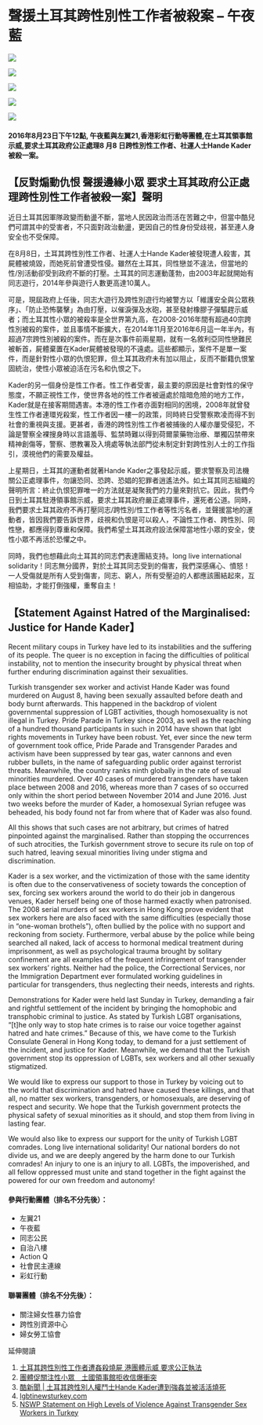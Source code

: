 # 聲援土耳其跨性別性工作者被殺案 – 午夜藍

![](http://www.mnbhk.org/wp-content/uploads/2016/08/土耳其1.jpg)

[![](http://www.mnbhk.org/wp-content/uploads/2016/08/土耳其2-150x150.jpg)](http://www.mnbhk.org/wp-content/uploads/2016/08/土耳其2.jpg)

[![](http://www.mnbhk.org/wp-content/uploads/2016/08/土耳其3-150x150.jpg)](http://www.mnbhk.org/wp-content/uploads/2016/08/土耳其3.jpg)

[![](http://www.mnbhk.org/wp-content/uploads/2016/08/土耳其4-150x150.jpg)](http://www.mnbhk.org/wp-content/uploads/2016/08/土耳其4.jpg)

[![](http://www.mnbhk.org/wp-content/uploads/2016/08/土耳其1-150x150.jpg)](http://www.mnbhk.org/wp-content/uploads/2016/08/土耳其1.jpg)

#### 2016年8月23日下午12點, 午夜藍與左翼21,香港彩虹行動等團體,在土耳其領事館示威,要求土耳其政府公正處理8 月8 日跨性別性工作者、社運人士Hande Kader被殺一案。

## **【反對煽動仇恨 聲援邊緣小眾 要求土耳其政府公正處理跨性別性工作者被殺一案】聲明**

近日土耳其因軍隊政變而動盪不斷，當地人民因政治而活在苦難之中，但當中酷兒們可謂其中的受害者，不只面對政治動盪，更因自己的性身份受歧視，甚至連人身安全也不受保障。

在8月8日，土耳其跨性別性工作者、社運人士Hande Kader被發現遭人殺害，其屍體被燒毀，而她死前曾遭受性侵。雖然在土耳其，同性戀並不違法，但當地的性/別活動卻受到政府不斷的打壓。土耳其的同志運動蓬勃，由2003年起就開始有同志遊行，2014年參與遊行人數更高達10萬人。

可是，現屆政府上任後，同志大遊行及跨性別遊行均被警方以「維護安全與公眾秩序」、「防止恐怖襲擊」為由打壓，以催淚彈及水砲，甚至發射橡膠子彈驅趕示威者；而土耳其性小眾的被殺率是全世界第九高，在2008-2016年間有超過40宗跨性別被殺的案件，並且事情不斷擴大，在2014年11月至2016年6月這一年半內，有超過7宗跨性別被殺的案件。而在是次事件前兩星期，就有一名敘利亞同性戀難民被斬首，屍體棄置在Kader屍體被發現的不遠處。這些都顯示，案件不是單一案件，而是針對性小眾的仇恨犯罪，但土耳其政府未有加以阻止，反而不斷籍仇恨鞏固統治，使性小眾被迫活在污名和仇恨之下。

Kader的另一個身份是性工作者。性工作者受害，最主要的原因是社會對性的保守態度，不願正視性工作，使世界各地的性工作者被逼處於陰暗危險的地方工作，Kader就是在接客期間遇害。本港的性工作者亦面對相同的困境，2008年就曾發生性工作者連環兇殺案，性工作者因一樓一的政策，同時終日受警察欺凌而得不到社會的重視與支援。更甚者，香港的跨性別性工作者被捕後的人權亦屢受侵犯，不論是警察全裸搜身時以言語羞辱、監禁時難以得到荷爾蒙藥物治療、單獨囚禁帶來精神創傷等，警察、懲教署及入境處等執法部門從未制定針對跨性別人士的工作指引，漠視他們的需要及權益。

上星期日，土耳其的運動者就著Hande Kader之事發起示威，要求警察及司法機關公正處理事件，勿讓恐同、恐跨、恐娼的犯罪者逍遙法外。如土耳其同志組織的聲明所言：終止仇恨犯罪唯一的方法就是凝聚我們的力量來對抗它。因此，我們今日到土耳其駐港領事館示威，要求土耳其政府嚴正處理事件，還死者公道。同時，我們要求土耳其政府不再打壓同志/跨性別/性工作者等性污名者，並聲援當地的運動者，皆因我們要告訴世界，歧視和仇恨是可以殺人，不論性工作者、跨性別、同性戀，都應得到尊重和保障。我們希望土耳其政府設法保障當地性小眾的安全，使性小眾不再活於恐懼之中。

同時，我們也想藉此向土耳其的同志們表達團結支持。long live international solidarity！同志無分國界，對於土耳其同志受到的傷害，我們深感痛心、憤怒！一人受傷就是所有人受到傷害，同志、窮人，所有受壓迫的人都應該團結起來，互相協助，才能打倒強權，重奪自主！

## **【Statement Against Hatred of the Marginalised: Justice for Hande Kader】**

Recent military coups in Turkey have led to its instabilities and the suffering of its people. The queer is no exception in facing the difficulties of political instability, not to mention the insecurity brought by physical threat when further enduring discrimination against their sexualities.

Turkish transgender sex worker and activist Hande Kader was found murdered on August 8, having been sexually assaulted before death and body burnt afterwards. This happened in the backdrop of violent governmental suppression of LGBT activities, though homosexuality is not illegal in Turkey. Pride Parade in Turkey since 2003, as well as the reaching of a hundred thousand participants in such in 2014 have shown that lgbt rights movements in Turkey have been robust. Yet, ever since the new term of government took office, Pride Parade and Transgender Parades and activism have been suppressed by tear gas, water cannons and even rubber bullets, in the name of safeguarding public order against terrorist threats. Meanwhile, the country ranks ninth globally in the rate of sexual minorities murdered. Over 40 cases of murdered transgenders have taken place between 2008 and 2016, whereas more than 7 cases of so occurred only within the short period between November 2014 and June 2016. Just two weeks before the murder of Kader, a homosexual Syrian refugee was beheaded, his body found not far from where that of Kader was also found.

All this shows that such cases are not arbitrary, but crimes of hatred pinpointed against the marginalised. Rather than stopping the occurrences of such atrocities, the Turkish government strove to secure its rule on top of such hatred, leaving sexual minorities living under stigma and discrimination.

Kader is a sex worker, and the victimization of those with the same identity is often due to the conservativeness of society towards the conception of sex, forcing sex workers around the world to do their job in dangerous venues, Kader herself being one of those harmed exactly when patronised. The 2008 serial murders of sex workers in Hong Kong prove evident that sex workers here are also faced with the same difficulties (especially those in “one-woman brothels”), often bullied by the police with no support and reckoning from society. Furthermore, verbal abuse by the police while being searched all naked, lack of access to hormonal medical treatment during imprisonment, as well as psychological trauma brought by solitary confinement are all examples of the frequent infringement of transgender sex workers’ rights. Neither had the police, the Correctional Services, nor the Immigration Department ever formulated working guidelines in particular for transgenders, thus neglecting their needs, interests and rights.

Demonstrations for Kader were held last Sunday in Turkey, demanding a fair and rightful settlement of the incident by bringing the homophobic and transphobic criminal to justice. As stated by Turkish LGBT organisations, “\[t\]he only way to stop hate crimes is to raise our voice together against hatred and hate crimes.” Because of this, we have come to the Turkish Consulate General in Hong Kong today, to demand for a just settlement of the incident, and justice for Kader. Meanwhile, we demand that the Turkish government stop its oppression of LGBTs, sex workers and all other sexually stigmatized.

We would like to express our support to those in Turkey by voicing out to the world that discrimination and hatred have caused these killings, and that all, no matter sex workers, transgenders, or homosexuals, are deserving of respect and security. We hope that the Turkish government protects the physical safety of sexual minorities as it should, and stop them from living in lasting fear.

We would also like to express our support for the unity of Turkish LGBT comrades. Long live international solidarity! Our national borders do not divide us, and we are deeply angered by the harm done to our Turkish comrades! An injury to one is an injury to all. LGBTs, the impoverished, and all fellow oppressed must unite and stand together in the fight against the powered for our own freedom and autonomy!

#### 參與行動團體（排名不分先後）：

- 左翼21
- 午夜藍
- 同志公民
- 自治八樓
- Action Q
- 社會民主連線
- 彩虹行動

#### 聯署團體（排名不分先後）：

- 關注婦女性暴力協會
- 跨性別資源中心
- 婦女勞工協會

延伸閱讀

1.  [土耳其跨性別性工作者遭姦殺燒屍 港團體示威 要求公正執法](http://wknews.org/node/1205)
2.  [團體促關注性小眾　土國領事館拒收信爆衝突](http://m.on.cc/nc/hknews/20160823/20160823135723lc.html)
3.  [酷新聞 | 土耳其跨性別人權鬥士Hande Kader遭到強姦並被活活燒死](http://queer.watch/2016/08/20/12506)
4.  [lgbtinewsturkey.com](https://www.facebook.com/lgbtinewsturkey/)
5.  [NSWP Statement on High Levels of Violence Against Transgender Sex Workers in Turkey](http://www.nswp.org/resource/nswp-statement-high-levels-violence-against-transgender-sex-workers-turkey)